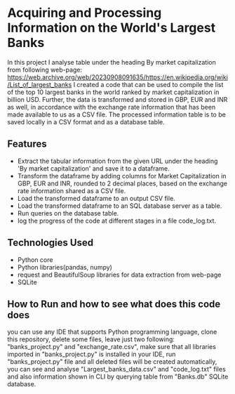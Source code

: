 # Acquiring and Processing Information on the World's Largest Banks

In this project I analyse table under the heading By market capitalization from following web-page: 
https://web.archive.org/web/20230908091635/https://en.wikipedia.org/wiki/List_of_largest_banks
I created a code that can be used to compile the list of the top 10 largest banks in the world 
ranked by market capitalization in billion USD. Further, the data is transformed and stored in GBP,
EUR and INR as well, in accordance with the exchange rate information that has been made available to us as a CSV file. 
The processed information table is to be saved locally in a CSV format and as a database table.

## Features

- Extract the tabular information from the given URL under the heading 'By market capitalization' and save it to a dataframe.
- Transform the dataframe by adding columns for Market Capitalization in GBP, EUR and INR, rounded to 2 decimal places,
  based on the exchange rate information shared as a CSV file.
- Load the transformed dataframe to an output CSV file.
- Load the transformed dataframe to an SQL database server as a table.
- Run queries on the database table.
- log the progress of the code at different stages in a file code_log.txt.

## Technologies Used

- Python core
- Python libraries(pandas, numpy)
- request and BeautifulSoup libraries for data extraction from web-page 
- SQLite

## How to Run and how to see what does this code does

you can use any IDE that supports Python programming language, clone this repository,
delete some files, leave just two following: "banks_project.py" and "exchange_rate.csv",
make sure that all libraries imported in "banks_project.py" is installed in your IDE,
run "banks_project.py" file and all deleted files will be created automatically,
you can see and analyse "Largest_banks_data.csv" and "code_log.txt" files
and also information shown in CLI by querying table from "Banks.db" SQLite database.


